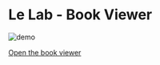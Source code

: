 # Le Lab - Book Viewer

![demo](https://github.com/lelab-club/book-viewer/workflows/dist/badge.svg)

[Open the book viewer](http://lelab-club.github.io/book-viewer)